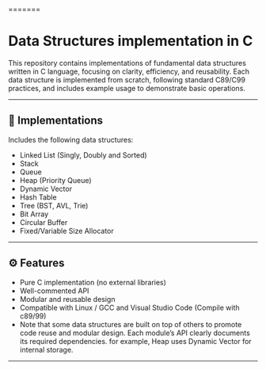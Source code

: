 =======
# Data Structures implementation in C

This repository contains implementations of fundamental data structures written in C language, focusing on clarity, efficiency, and reusability.
Each data structure is implemented from scratch, following standard C89/C99 practices, and includes example usage to demonstrate basic operations.

---

## 🧩 Implementations

Includes the following data structures:

- Linked List (Singly, Doubly and Sorted)
- Stack
- Queue
- Heap (Priority Queue)
- Dynamic Vector
- Hash Table
- Tree (BST, AVL, Trie)
- Bit Array
- Circular Buffer
- Fixed/Variable Size Allocator

---

## ⚙️ Features

- Pure C implementation (no external libraries)
- Well-commented API
- Modular and reusable design
- Compatible with Linux / GCC and Visual Studio Code (Compile with c89/99)
- Note that some data structures are built on top of others to promote code reuse and modular design. 
  Each module’s API clearly documents its required dependencies.
  for example, Heap uses Dynamic Vector for internal storage.

---
